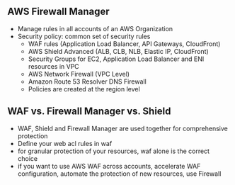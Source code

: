 ## AWS Firewall Manager
- Manage rules in all accounts of an AWS Organization
- Security policy: common set of security rules
    - WAF rules (Application Load Balancer, API Gateways, CloudFront)
    - AWS Shield Advanced (ALB, CLB, NLB, Elastic IP, CloudFront)
    - Security Groups for EC2, Application Load Balancer and ENI resources in VPC
    - AWS Network Firewall (VPC Level)
    - Amazon Route 53 Resolver DNS Firewall
    - Policies are created at the region level

## WAF vs. Firewall Manager vs. Shield
- WAF, Shield and Firewall Manager are used together for comprehensive protection
- Define your web acl rules in waf
- for granular protection of your resources, waf alone is the correct choice
- if you want to use AWS WAF across accounts, accelerate WAF configuration, automate the protection of new resources, use Firewall